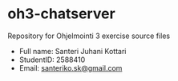# oh3-chatserver
Repository for Ohjelmointi 3 exercise source files

* Full name: Santeri Juhani Kottari
* StudentID: 2588410
* Email: santeriko.sk@gmail.com
